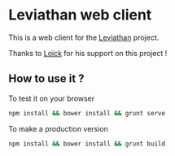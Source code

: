 # Leviathan web client
This is a web client for the [Leviathan](https://github.com/thomasmunoz13/leviathan) project.

Thanks to [Loïck](https://github.com/loick111) for his support on this project !

## How to use it ? 

To test it on your browser

```sh
npm install && bower install && grunt serve
```

To make a production version

```sh
npm install && bower install && grunt build
```
